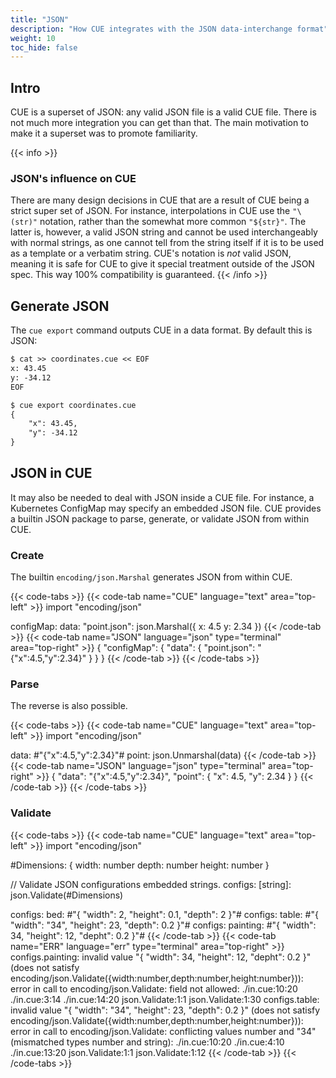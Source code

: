 ```yaml
---
title: "JSON"
description: "How CUE integrates with the JSON data-interchange format"
weight: 10
toc_hide: false
---
```


## Intro

CUE is a superset of JSON: any valid JSON file is a valid CUE file.
There is not much more integration you can get than that.
The main motivation to make it a superset was to promote familiarity.

{{< info >}}
### JSON's influence on CUE
There are many design decisions in CUE that are a result of CUE being
a strict super set of JSON.
For instance, interpolations in CUE use the `"\(str)"` notation, rather than
the somewhat more common `"${str}"`.
The latter is, however, a valid JSON string and cannot be used interchangeably
with normal strings, as one cannot tell from the string itself
if it is to be used as a template or a verbatim string.
CUE's notation is _not_ valid JSON, meaning it is safe for CUE to give it
special treatment outside of the JSON spec.
This way 100% compatibility is guaranteed.
{{< /info >}}


## Generate JSON

The `cue export` command outputs CUE in a data format.
By default this is JSON:

<!-- TODO: turn this into a side-by-side code block -->
```txt
$ cat >> coordinates.cue << EOF
x: 43.45
y: -34.12
EOF

$ cue export coordinates.cue
{
    "x": 43.45,
    "y": -34.12
}
```


## JSON in CUE

It may also be needed to deal with JSON inside a CUE file.
For instance, a Kubernetes ConfigMap may specify an embedded JSON file.
CUE provides a builtin JSON package to parse, generate, or validate
JSON from within CUE.


### Create

The builtin `encoding/json.Marshal` generates JSON from within CUE.

{{< code-tabs >}}
{{< code-tab name="CUE" language="text"  area="top-left" >}}
import "encoding/json"

configMap: data: "point.json":
	json.Marshal({
		x: 4.5
		y: 2.34
	})
{{< /code-tab >}}
{{< code-tab name="JSON" language="json" type="terminal" area="top-right" >}}
{
    "configMap": {
        "data": {
            "point.json": "{\"x\":4.5,\"y\":2.34}"
        }
    }
}
{{< /code-tab >}}
{{< /code-tabs >}}

### Parse

The reverse is also possible.

{{< code-tabs >}}
{{< code-tab name="CUE" language="text"  area="top-left" >}}
import "encoding/json"

data:  #"{"x":4.5,"y":2.34}"#
point: json.Unmarshal(data)
{{< /code-tab >}}
{{< code-tab name="JSON" language="json" type="terminal" area="top-right" >}}
{
    "data": "{\"x\":4.5,\"y\":2.34}",
    "point": {
        "x": 4.5,
        "y": 2.34
    }
}
{{< /code-tab >}}
{{< /code-tabs >}}

### Validate

{{< code-tabs >}}
{{< code-tab name="CUE" language="text"  area="top-left" >}}
import "encoding/json"

#Dimensions: {
	width:  number
	depth:  number
	height: number
}

// Validate JSON configurations embedded strings.
configs: [string]: json.Validate(#Dimensions)

configs: bed:      #"{ "width": 2, "height": 0.1, "depth": 2 }"#
configs: table:    #"{ "width": "34", "height": 23, "depth": 0.2 }"#
configs: painting: #"{ "width": 34, "height": 12, "depht": 0.2 }"#
{{< /code-tab >}}
{{< code-tab name="ERR" language="err" type="terminal" area="top-right" >}}
configs.painting: invalid value "{ \"width\": 34, \"height\": 12, \"depht\": 0.2 }" (does not satisfy encoding/json.Validate({width:number,depth:number,height:number})): error in call to encoding/json.Validate: field not allowed:
    ./in.cue:10:20
    ./in.cue:3:14
    ./in.cue:14:20
    json.Validate:1:1
    json.Validate:1:30
configs.table: invalid value "{ \"width\": \"34\", \"height\": 23, \"depth\": 0.2 }" (does not satisfy encoding/json.Validate({width:number,depth:number,height:number})): error in call to encoding/json.Validate: conflicting values number and "34" (mismatched types number and string):
    ./in.cue:10:20
    ./in.cue:4:10
    ./in.cue:13:20
    json.Validate:1:1
    json.Validate:1:12
{{< /code-tab >}}
{{< /code-tabs >}}
